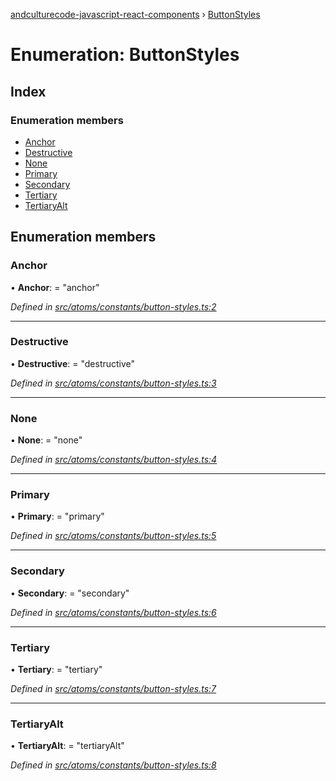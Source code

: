 [andculturecode-javascript-react-components](../README.md) › [ButtonStyles](buttonstyles.md)

# Enumeration: ButtonStyles

## Index

### Enumeration members

* [Anchor](buttonstyles.md#anchor)
* [Destructive](buttonstyles.md#destructive)
* [None](buttonstyles.md#none)
* [Primary](buttonstyles.md#primary)
* [Secondary](buttonstyles.md#secondary)
* [Tertiary](buttonstyles.md#tertiary)
* [TertiaryAlt](buttonstyles.md#tertiaryalt)

## Enumeration members

###  Anchor

• **Anchor**: = "anchor"

*Defined in [src/atoms/constants/button-styles.ts:2](https://github.com/AndcultureCode/AndcultureCode.JavaScript.React.Components/blob/c9cfa12/src/atoms/constants/button-styles.ts#L2)*

___

###  Destructive

• **Destructive**: = "destructive"

*Defined in [src/atoms/constants/button-styles.ts:3](https://github.com/AndcultureCode/AndcultureCode.JavaScript.React.Components/blob/c9cfa12/src/atoms/constants/button-styles.ts#L3)*

___

###  None

• **None**: = "none"

*Defined in [src/atoms/constants/button-styles.ts:4](https://github.com/AndcultureCode/AndcultureCode.JavaScript.React.Components/blob/c9cfa12/src/atoms/constants/button-styles.ts#L4)*

___

###  Primary

• **Primary**: = "primary"

*Defined in [src/atoms/constants/button-styles.ts:5](https://github.com/AndcultureCode/AndcultureCode.JavaScript.React.Components/blob/c9cfa12/src/atoms/constants/button-styles.ts#L5)*

___

###  Secondary

• **Secondary**: = "secondary"

*Defined in [src/atoms/constants/button-styles.ts:6](https://github.com/AndcultureCode/AndcultureCode.JavaScript.React.Components/blob/c9cfa12/src/atoms/constants/button-styles.ts#L6)*

___

###  Tertiary

• **Tertiary**: = "tertiary"

*Defined in [src/atoms/constants/button-styles.ts:7](https://github.com/AndcultureCode/AndcultureCode.JavaScript.React.Components/blob/c9cfa12/src/atoms/constants/button-styles.ts#L7)*

___

###  TertiaryAlt

• **TertiaryAlt**: = "tertiaryAlt"

*Defined in [src/atoms/constants/button-styles.ts:8](https://github.com/AndcultureCode/AndcultureCode.JavaScript.React.Components/blob/c9cfa12/src/atoms/constants/button-styles.ts#L8)*
